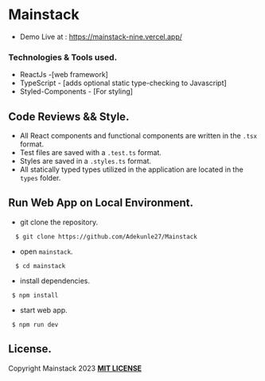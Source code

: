 # Mainstack

- Demo Live at : https://mainstack-nine.vercel.app/

### Technologies & Tools used.

- ReactJs -[web framework]
- TypeScript - [adds optional static type-checking to Javascript]
- Styled-Components - [For styling]

## Code Reviews && Style.

- All React components and functional components are written in the `.tsx` format.
- Test files are saved with a `.test.ts` format.
- Styles are saved in a `.styles.ts` format.
- All statically typed types utilized in the application are located in the `types` folder.

## Run Web App on Local Environment.

- git clone the repository.

```
  $ git clone https://github.com/Adekunle27/Mainstack
```

- open `mainstack`.

```
  $ cd mainstack
```

- install dependencies.

```
 $ npm install
```

- start web app.

```
 $ npm run dev
```

## License.

Copyright Mainstack 2023 [**MIT LICENSE**](/LICENSE)
